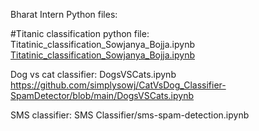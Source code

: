 Bharat Intern
Python files:

#Titanic classification python file:
Titatinic_classification_Sowjanya_Bojja.ipynb
[Titatinic_classification_Sowjanya_Bojja.ipynb](https://github.com/simplysowj/CatVsDog_Classifier-SpamDetector/blob/main/Titatinic_classification_Sowjanya_Bojja.ipynb)


Dog vs cat classifier:
DogsVSCats.ipynb
https://github.com/simplysowj/CatVsDog_Classifier-SpamDetector/blob/main/DogsVSCats.ipynb

SMS classifier:
SMS Classifier/sms-spam-detection.ipynb

